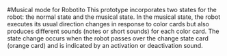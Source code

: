 #Musical mode for Robotito
This prototype incorporates two states for the robot: the normal state and the musical state. In the musical state, the robot executes its usual direction changes in response to color cards but also produces different sounds (notes or short sounds) for each color card. The state change occurs when the robot passes over the change state card (orange card) and is indicated by an activation or deactivation sound.
